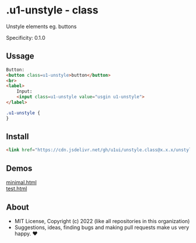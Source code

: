 # .u1-unstyle - class
Unstyle elements eg. buttons

Specificity: 0.1.0

## Ussage

```html
Button:
<button class=u1-unstyle>button</button>
<br>
<label>
    Input:
    <input class=u1-unstyle value="usgin u1-unstyle">
</label>
```

```css
.u1-unstyle {
}
```

## Install

```html
<link href="https://cdn.jsdelivr.net/gh/u1ui/unstyle.class@x.x.x/unstyle.min.css" rel=stylesheet>
```

## Demos

[minimal.html](http://gcdn.li/u1ui/unstyle.class@main/tests/minimal.html)  
[test.html](http://gcdn.li/u1ui/unstyle.class@main/tests/test.html)  

## About

- MIT License, Copyright (c) 2022 <u1> (like all repositories in this organization) <br>
- Suggestions, ideas, finding bugs and making pull requests make us very happy. ♥

